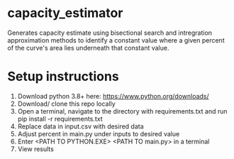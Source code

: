 # capacity_estimator
Generates capacity estimate using bisectional search and intregration approximation methods to identify a constant value where a given percent of the curve's area lies underneath that constant value.

# Setup instructions
1. Download python 3.8+ here: https://www.python.org/downloads/
2. Download/ clone this repo locally
3. Open a terminal, navigate to the directory with requirements.txt and run pip install -r requirements.txt
4. Replace data in input.csv with desired data
5. Adjust percent in main.py under inputs to desired value
6. Enter \<PATH TO PYTHON.EXE\> \<PATH TO main.py\> in a terminal
7. View results
